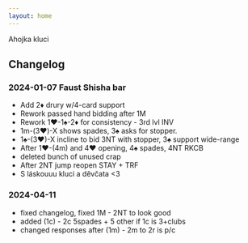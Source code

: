 ```yaml
---
layout: home
---
```


Ahojka kluci

## Changelog

### 2024-01-07 Faust Shisha bar

- Add 2♦ drury w/4-card support
- Rework passed hand bidding after 1M
- Rework 1♥-1♠-2♦ for consistency - 3rd lvl INV
- 1m-(3♥)-X shows spades, 3♠ asks for stopper.
- 1♠-(3♥)-X incline to bid 3NT with stopper, 3♠ support wide-range
- After 1♥-(4m) and 4♥ opening, 4♠ spades, 4NT RKCB  
- deleted bunch of unused crap
- After 2NT jump reopen STAY + TRF
- S láskouuu kluci a děvčata <3

### 2024-04-11

- fixed changelog, fixed 1M - 2NT to look good
- added (1c) - 2c 5spades + 5 other if 1c is 3+clubs
- changed responses after (1m) - 2m to 2r is p/c

